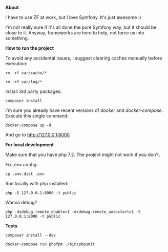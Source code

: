 **About**

I have to use ZF at work, but I love Symfony. It's just awesome :)

I'm not really sure if it's all done the pure Symfony way, but it should be close to it. Anyway, frameworks are here to help, not force us into something.

**How to run the project**

To avoid any accidental issues, I suggest clearing caches manually before execution: 

`rm -rf var/cache/*`

`rm -rf var/log/*`

Install 3rd party packages:

`composer install`

I'm sure you already have recent versions of _docker_ and _docker-compose_. Execute this single command: 

`docker-compose up -d`

And go to http://127.0.0.1:8000

**For local development**

Make sure that you have php 7.2. The project might not work if you don't.

Fix .env config:

`cp .env.dist .env`

Run locally with php installed:

`php -S 127.0.0.1:8000 -t public`

Wanna debug?

`php -dxdebug.remote_enable=1 -dxdebug.remote_autostart=1 -S 127.0.0.1:8000 -t public`

**Tests**

`composer install --dev`

`docker-compose run phpfpm ./bin/phpunit`
